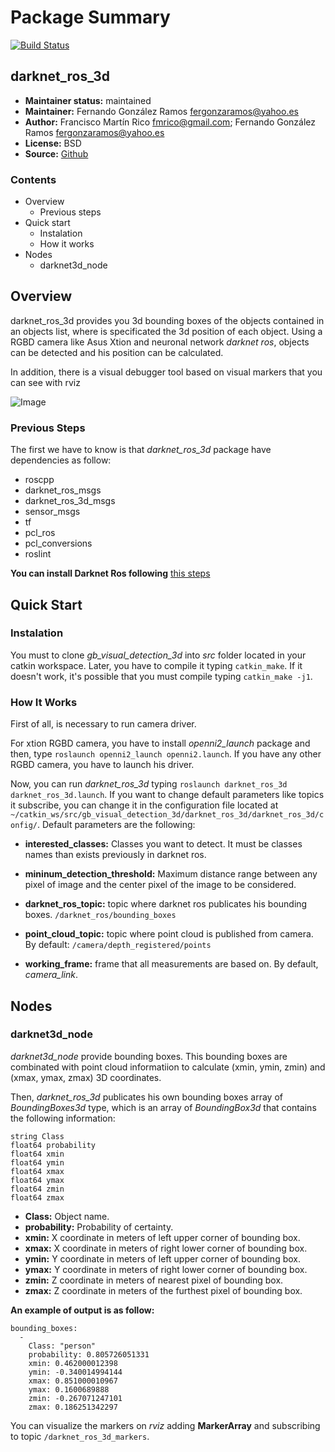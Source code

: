 # Package Summary

[![Build Status](https://travis-ci.com/IntelligentRoboticsLabs/gb_visual_detection_3d.svg?branch=master)](https://travis-ci.com/IntelligentRoboticsLabs/gb_visual_detection_3d)

## darknet_ros_3d

* **Maintainer status:** maintained
* **Maintainer:** Fernando González Ramos <fergonzaramos@yahoo.es>
* **Author:** Francisco Martín Rico <fmrico@gmail.com>; Fernando González Ramos <fergonzaramos@yahoo.es>
* **License:** BSD
* **Source:** [Github](https://github.com/IntelligentRoboticsLabs/gb_visual_detection_3d)

### Contents
* Overview
  * Previous steps
* Quick start
  * Instalation
  * How it works
* Nodes
  * darknet3d_node

## Overview
darknet_ros_3d provides you 3d bounding boxes of the objects contained in an objects list, where is specificated the 3d position of each object.
Using a RGBD camera like Asus Xtion and neuronal network *darknet ros*, objects can be detected and his position can be calculated.

In addition, there is a visual debugger tool based on visual markers that you can see with rviz

![Image](https://github.com/IntelligentRoboticsLabs/gb_visual_detection_3d/raw/master/docs/visual_markers.png)

### Previous Steps

The first we have to know is that *darknet_ros_3d* package have dependencies as follow:

* roscpp
* darknet_ros_msgs
* darknet_ros_3d_msgs
* sensor_msgs
* tf
* pcl_ros
* pcl_conversions
* roslint

**You can install Darknet Ros following** [this steps](https://github.com/leggedrobotics/darknet_ros)

## Quick Start

### Instalation

You must to clone *gb_visual_detection_3d* into *src* folder located in your catkin workspace. Later, you have to compile it typing ``catkin_make``. If it doesn't work, it's possible that you must compile typing ``catkin_make -j1``.

### How It Works

First of all, is necessary to run camera driver.

For xtion RGBD camera, you have to install *openni2_launch* package and then, type ``roslaunch openni2_launch openni2.launch``. If you have any other RGBD camera, you have to launch his driver.

Now, you can run *darknet_ros_3d* typing ``roslaunch darknet_ros_3d darknet_ros_3d.launch``. If you want to change default parameters like topics it subscribe, you can change it in the configuration file located at ``~/catkin_ws/src/gb_visual_detection_3d/darknet_ros_3d/darknet_ros_3d/config/``. Default parameters are the following:

* **interested_classes:** Classes you want to detect. It must be classes names than exists previously in darknet ros.

* **mininum_detection_threshold:** Maximum distance range between any pixel of image and the center pixel of the image to be considered.

* **darknet_ros_topic:** topic where darknet ros publicates his bounding boxes. ``/darknet_ros/bounding_boxes``

* **point_cloud_topic:** topic where point cloud is published from camera. By default: ``/camera/depth_registered/points``

* **working_frame:** frame that all measurements are based on. By default, *camera_link*.

## Nodes

### darknet3d_node

*darknet3d_node* provide bounding boxes. This bounding boxes are combinated with point cloud informatiion to calculate (xmin, ymin, zmin) and (xmax, ymax, zmax) 3D coordinates.

Then, *darknet_ros_3d* publicates his own bounding boxes array of *BoundingBoxes3d* type, which is an array of *BoundingBox3d* that contains the following information:
```
string Class
float64 probability
float64 xmin
float64 ymin
float64 xmax
float64 ymax
float64 zmin
float64 zmax
```
* **Class:** Object name.
* **probability:** Probability of certainty.
* **xmin:** X coordinate in meters of left upper corner of bounding box.
* **xmax:** X coordinate in meters of right lower corner of bounding box.
* **ymin:** Y coordinate in meters of left upper corner of bounding box.
* **ymax:** Y coordinate in meters of right lower corner of bounding box.
* **zmin:** Z coordinate in meters of nearest pixel of bounding box.
* **zmax:** Z coordinate in meters of the furthest pixel of bounding box.

**An example of output is as follow:**

```
bounding_boxes:
  -
    Class: "person"
    probability: 0.805726051331
    xmin: 0.462000012398
    ymin: -0.340014994144
    xmax: 0.851000010967
    ymax: 0.1600689888
    zmin: -0.267071247101
    zmax: 0.186251342297
```

You can visualize the markers on *rviz* adding **MarkerArray** and subscribing to topic ``/darknet_ros_3d_markers``.
